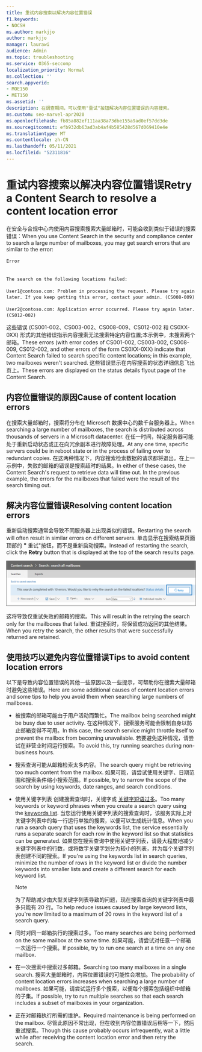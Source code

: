 ```yaml
---
title: 重试内容搜索以解决内容位置错误
f1.keywords:
- NOCSH
ms.author: markjjo
author: markjjo
manager: laurawi
audience: Admin
ms.topic: troubleshooting
ms.service: O365-seccomp
localization_priority: Normal
ms.collection: ''
search.appverid:
- MOE150
- MET150
ms.assetid: ''
description: 在调查期间，可以使用"重试"按钮解决内容位置错误的内容搜索。
ms.custom: seo-marvel-apr2020
ms.openlocfilehash: fb85a882ef111aa38a73dbe155a9ad0ef57dd3de
ms.sourcegitcommit: efb932db63ad3ab4af4b585428d567d069410e4e
ms.translationtype: MT
ms.contentlocale: zh-CN
ms.lasthandoff: 05/11/2021
ms.locfileid: "52311816"
---
```

# <a name="retry-a-content-search-to-resolve-a-content-location-error"></a><span data-ttu-id="2046b-103">重试内容搜索以解决内容位置错误</span><span class="sxs-lookup"><span data-stu-id="2046b-103">Retry a Content Search to resolve a content location error</span></span>

<span data-ttu-id="2046b-104">在安全与合规中心内使用内容搜索搜索大量邮箱时，可能会收到类似于错误的搜索错误：</span><span class="sxs-lookup"><span data-stu-id="2046b-104">When you use Content Search in the security and compliance center to search a large number of mailboxes, you may get search errors that are similar to the  error:</span></span>

```text
Error


The search on the following locations failed:

User1@contoso.com: Problem in processing the request. Please try again later. If you keep getting this error, contact your admin. (CS008-009)

User2@contoso.com: Application error occurred. Please try again later. (CS012-002)
```

<span data-ttu-id="2046b-105">这些错误 (CS001-002、CS003-002、CS008-009、CS012-002 和 CS0XX-0XX) 形式的其他错误指示内容搜索无法搜索特定内容位置;本示例中，未搜索两个邮箱。</span><span class="sxs-lookup"><span data-stu-id="2046b-105">These errors (with error codes of CS001-002, CS003-002, CS008-009, CS012-002, and other errors of the form CS0XX-0XX) indicate that Content Search failed to search specific content locations; in this example, two mailboxes weren't searched.</span></span> <span data-ttu-id="2046b-106">这些错误显示在内容搜索的状态详细信息飞出页上。</span><span class="sxs-lookup"><span data-stu-id="2046b-106">These errors are displayed on the status details flyout page of the Content Search.</span></span>

## <a name="cause-of-content-location-errors"></a><span data-ttu-id="2046b-107">内容位置错误的原因</span><span class="sxs-lookup"><span data-stu-id="2046b-107">Cause of content location errors</span></span>

<span data-ttu-id="2046b-108">在搜索大量邮箱时，搜索将分布在 Microsoft 数据中心的数千台服务器上。</span><span class="sxs-lookup"><span data-stu-id="2046b-108">When searching a large number of mailboxes, the search is distributed across thousands of servers in a Microsoft datacenter.</span></span> <span data-ttu-id="2046b-109">在任一时间，特定服务器可能处于重新启动状态或正在向冗余副本进行故障处理。</span><span class="sxs-lookup"><span data-stu-id="2046b-109">At any one time, specific servers could be in reboot state or in the process of failing over to redundant copies.</span></span> <span data-ttu-id="2046b-110">在这两种情况下，内容搜索检索数据的请求都将退出。在上一示例中，失败的邮箱的错误是搜索超时的结果。</span><span class="sxs-lookup"><span data-stu-id="2046b-110">In either of these cases, the Content Search's request to retrieve data will time out. In the previous example, the errors for the mailboxes that failed were the result of the search timing out.</span></span>

## <a name="resolving-content-location-errors"></a><span data-ttu-id="2046b-111">解决内容位置错误</span><span class="sxs-lookup"><span data-stu-id="2046b-111">Resolving content location errors</span></span>

<span data-ttu-id="2046b-112">重新启动搜索通常会导致不同服务器上出现类似的错误。</span><span class="sxs-lookup"><span data-stu-id="2046b-112">Restarting the search will often result in similar errors on different servers.</span></span> <span data-ttu-id="2046b-113">单击显示在搜索结果页面顶部的 **"** 重试"按钮，而不是重新启动搜索。</span><span class="sxs-lookup"><span data-stu-id="2046b-113">Instead of restarting the search, click the **Retry** button that is displayed at the top of the search results page.</span></span>

![单击"重试"按钮可解决内容位置错误](../media/retrycontentsearch3.png)

<span data-ttu-id="2046b-115">这将导致仅重试失败的邮箱的搜索。</span><span class="sxs-lookup"><span data-stu-id="2046b-115">This will result in the retrying the search only for the mailboxes that failed.</span></span> <span data-ttu-id="2046b-116">重试搜索时，将保留成功返回的其他结果。</span><span class="sxs-lookup"><span data-stu-id="2046b-116">When you retry the search, the other results that were successfully returned are retained.</span></span>

## <a name="tips-to-avoid-content-location-errors"></a><span data-ttu-id="2046b-117">使用技巧以避免内容位置错误</span><span class="sxs-lookup"><span data-stu-id="2046b-117">Tips to avoid content location errors</span></span>

<span data-ttu-id="2046b-118">以下是导致内容位置错误的其他一些原因以及一些提示，可帮助你在搜索大量邮箱时避免这些错误。</span><span class="sxs-lookup"><span data-stu-id="2046b-118">Here are some additional causes of content location errors and some tips to help you avoid them when searching large numbers of mailboxes.</span></span>

- <span data-ttu-id="2046b-119">被搜索的邮箱可能由于用户活动而繁忙。</span><span class="sxs-lookup"><span data-stu-id="2046b-119">The mailbox being searched might be busy due to user activity.</span></span> <span data-ttu-id="2046b-120">在这种情况下，搜索服务可能会限制自身以防止邮箱变得不可用。</span><span class="sxs-lookup"><span data-stu-id="2046b-120">In this case, the search service might throttle itself to prevent the mailbox from becoming unavailable.</span></span> <span data-ttu-id="2046b-121">若要避免这种情况，请尝试在非营业时间运行搜索。</span><span class="sxs-lookup"><span data-stu-id="2046b-121">To avoid this, try running searches during non-business hours.</span></span>

- <span data-ttu-id="2046b-122">搜索查询可能从邮箱检索太多内容。</span><span class="sxs-lookup"><span data-stu-id="2046b-122">The search query might be retrieving too much content from the mailbox.</span></span> <span data-ttu-id="2046b-123">如果可能，请尝试使用关键字、日期范围和搜索条件缩小搜索范围。</span><span class="sxs-lookup"><span data-stu-id="2046b-123">If possible, try to narrow the scope of the search by using keywords, date ranges, and search conditions.</span></span>

- <span data-ttu-id="2046b-124">使用关键字列表 创建搜索查询时，关键字或 [关键字短语过多](view-keyword-statistics-for-content-search.md#get-keyword-statistics-for-searches)。</span><span class="sxs-lookup"><span data-stu-id="2046b-124">Too many keywords or keyword phrases when you create a search query using the [keywords list](view-keyword-statistics-for-content-search.md#get-keyword-statistics-for-searches).</span></span> <span data-ttu-id="2046b-125">当您运行使用关键字列表的搜索查询时，该服务实际上对关键字列表中的每一行运行单独的搜索，以便可以生成统计信息。</span><span class="sxs-lookup"><span data-stu-id="2046b-125">When you run a search query that uses the keywords list, the service essentially runs a separate search for each row in the keyword list so that statistics can be generated.</span></span> <span data-ttu-id="2046b-126">如果您在搜索查询中使用关键字列表，请最大程度地减少关键字列表中的行数，或将数字关键字划分为较小的列表，并为每个关键字列表创建不同的搜索。</span><span class="sxs-lookup"><span data-stu-id="2046b-126">If you're using the keywords list in search queries, minimize the number of rows in the keyword list or divide the number keywords into smaller lists and create a different search for each keyword list.</span></span>

  > [!NOTE]
  > <span data-ttu-id="2046b-127">为了帮助减少由大型关键字列表导致的问题，现在搜索查询的关键字列表中最多只能有 20 行。</span><span class="sxs-lookup"><span data-stu-id="2046b-127">To help reduce issues caused by large keyword lists, you're now limited to a maximum of 20 rows in the keyword list of a search query.</span></span>

- <span data-ttu-id="2046b-128">同时对同一邮箱执行的搜索过多。</span><span class="sxs-lookup"><span data-stu-id="2046b-128">Too many searches are being performed on the same mailbox at the same time.</span></span> <span data-ttu-id="2046b-129">如果可能，请尝试对任意一个邮箱一次运行一个搜索。</span><span class="sxs-lookup"><span data-stu-id="2046b-129">If possible, try to run one search at a time on any one mailbox.</span></span>

- <span data-ttu-id="2046b-130">在一次搜索中搜索过多邮箱。</span><span class="sxs-lookup"><span data-stu-id="2046b-130">Searching too many mailboxes in a single search.</span></span> <span data-ttu-id="2046b-131">搜索大量邮箱时，内容位置错误的可能性会增加。</span><span class="sxs-lookup"><span data-stu-id="2046b-131">The probability of content location errors increases when searching a large number of mailboxes.</span></span> <span data-ttu-id="2046b-132">如果可能，请尝试运行多个搜索，以便每个搜索包括组织中邮箱的子集。</span><span class="sxs-lookup"><span data-stu-id="2046b-132">If possible, try to run multiple searches so that each search includes a subset of  mailboxes in your organization.</span></span>

- <span data-ttu-id="2046b-133">正在对邮箱执行所需的维护。</span><span class="sxs-lookup"><span data-stu-id="2046b-133">Required maintenance is being performed on the mailbox.</span></span> <span data-ttu-id="2046b-134">尽管此原因不常出现，但在收到内容位置错误后稍等一下，然后重试搜索。</span><span class="sxs-lookup"><span data-stu-id="2046b-134">Though this cause probably occurs infrequently, wait a little while after receiving the content location error and then retry the search.</span></span>
